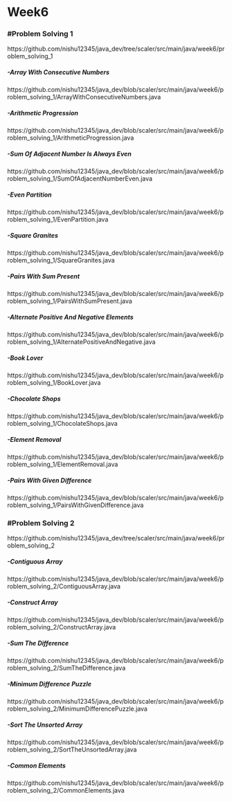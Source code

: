 # Week6

<h3>#Problem Solving 1</h3>
https://github.com/nishu12345/java_dev/tree/scaler/src/main/java/week6/problem_solving_1

<h5>-Array With Consecutive Numbers</h5>
https://github.com/nishu12345/java_dev/blob/scaler/src/main/java/week6/problem_solving_1/ArrayWithConsecutiveNumbers.java

<h5>-Arithmetic Progression</h5>
https://github.com/nishu12345/java_dev/blob/scaler/src/main/java/week6/problem_solving_1/ArithmeticProgression.java

<h5>-Sum Of Adjacent Number Is Always Even</h5>
https://github.com/nishu12345/java_dev/blob/scaler/src/main/java/week6/problem_solving_1/SumOfAdjacentNumberEven.java

<h5>-Even Partition</h5>
https://github.com/nishu12345/java_dev/blob/scaler/src/main/java/week6/problem_solving_1/EvenPartition.java

<h5>-Square Granites</h5>
https://github.com/nishu12345/java_dev/blob/scaler/src/main/java/week6/problem_solving_1/SquareGranites.java

<h5>-Pairs With Sum Present</h5>
https://github.com/nishu12345/java_dev/blob/scaler/src/main/java/week6/problem_solving_1/PairsWithSumPresent.java

<h5>-Alternate Positive And Negative Elements</h5>
https://github.com/nishu12345/java_dev/blob/scaler/src/main/java/week6/problem_solving_1/AlternatePositiveAndNegative.java

<h5>-Book Lover</h5>
https://github.com/nishu12345/java_dev/blob/scaler/src/main/java/week6/problem_solving_1/BookLover.java

<h5>-Chocolate Shops</h5>
https://github.com/nishu12345/java_dev/blob/scaler/src/main/java/week6/problem_solving_1/ChocolateShops.java

<h5>-Element Removal</h5>
https://github.com/nishu12345/java_dev/blob/scaler/src/main/java/week6/problem_solving_1/ElementRemoval.java

<h5>-Pairs With Given Difference</h5>
https://github.com/nishu12345/java_dev/blob/scaler/src/main/java/week6/problem_solving_1/PairsWithGivenDifference.java

<h3>#Problem Solving 2</h3>
https://github.com/nishu12345/java_dev/tree/scaler/src/main/java/week6/problem_solving_2

<h5>-Contiguous Array</h5>
https://github.com/nishu12345/java_dev/blob/scaler/src/main/java/week6/problem_solving_2/ContiguousArray.java

<h5>-Construct Array</h5>
https://github.com/nishu12345/java_dev/blob/scaler/src/main/java/week6/problem_solving_2/ConstructArray.java

<h5>-Sum The Difference</h5>
https://github.com/nishu12345/java_dev/blob/scaler/src/main/java/week6/problem_solving_2/SumTheDifference.java

<h5>-Minimum Difference Puzzle</h5>
https://github.com/nishu12345/java_dev/blob/scaler/src/main/java/week6/problem_solving_2/MinimumDifferencePuzzle.java

<h5>-Sort The Unsorted Array</h5>
https://github.com/nishu12345/java_dev/blob/scaler/src/main/java/week6/problem_solving_2/SortTheUnsortedArray.java

<h5>-Common Elements</h5>
https://github.com/nishu12345/java_dev/blob/scaler/src/main/java/week6/problem_solving_2/CommonElements.java


